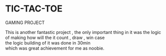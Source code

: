 # TIC-TAC-TOE
GAMING PROJECT

This is another fantastic project , the only important thing in it was the logic <br>
of making how will the it count , draw , win case <br>
the logic building of it was done in 30min <br> which was great achievement for me as noobie.
